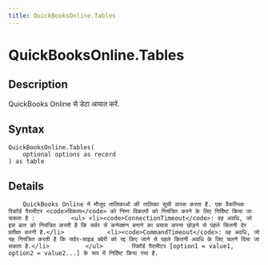 ```yaml
---
title: QuickBooksOnline.Tables
---
```


# QuickBooksOnline.Tables


## Description

QuickBooks Online से डेटा आयात करें.


## Syntax

```powerquery
QuickBooksOnline.Tables(
    optional options as record
) as table
```


## Details

        QuickBooks Online में मौजूद तालिकाओं की तालिका सूची वापस करता है. एक वैकल्पिक रिकॉर्ड पैरामीटर <code>विकल्प</code> को निम्न विकल्पों को नियंत्रित करने के लिए निर्दिष्ट किया जा सकता है :          <ul> <li><code>ConnectionTimeout</code>: वह अवधि, जो इस बात को नियंत्रित करती है कि सर्वर से कनेक्शन बनाने का प्रयास करना छोड़ने से पहले कितनी देर प्रतीक्षा करनी है.</li>            <li><code>CommandTimeout</code>: वह अवधि, जो यह नियंत्रित करती है कि सर्वर-साइड क्वेरी को रद्द किए जाने से पहले कितनी अवधि के लिए चलने दिया जा सकता है.</li>          </ul>        रिकॉर्ड पैरामीटर [option1 = value1, option2 = value2...] के रूप में निर्दिष्ट किया गया है.


